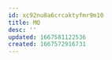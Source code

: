 ```yaml
---
id: xc92nu8a6crcaktyfmr9m10
title: MQ
desc: ''
updated: 1667581122536
created: 1667572916731
---
```

